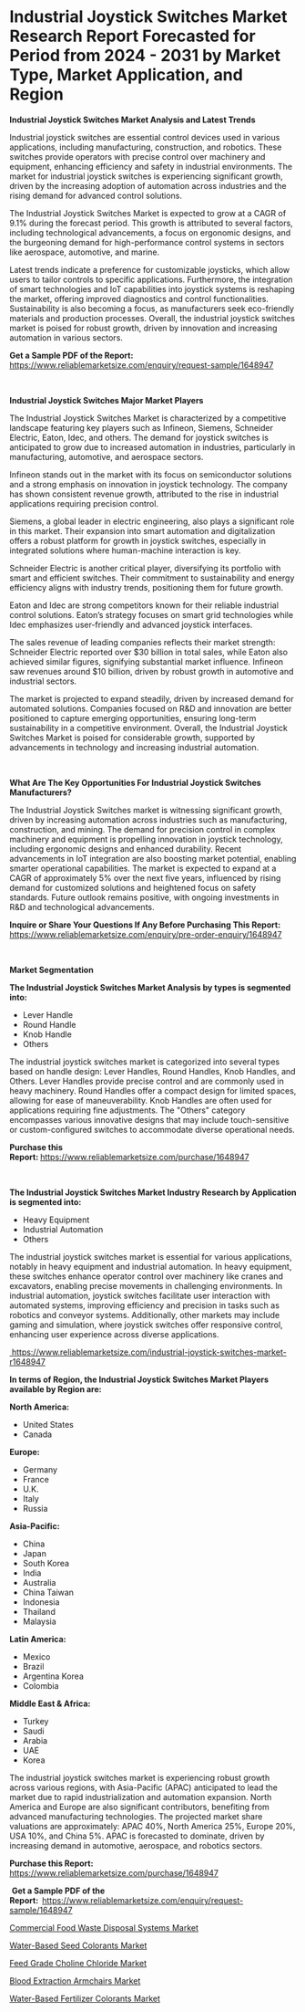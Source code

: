 <p><h1>Industrial Joystick Switches Market Research Report Forecasted for Period from 2024 -  2031 by Market Type, Market Application, and Region</h1></p><p><strong>Industrial Joystick Switches Market Analysis and Latest Trends</strong></p>
<p><p>Industrial joystick switches are essential control devices used in various applications, including manufacturing, construction, and robotics. These switches provide operators with precise control over machinery and equipment, enhancing efficiency and safety in industrial environments. The market for industrial joystick switches is experiencing significant growth, driven by the increasing adoption of automation across industries and the rising demand for advanced control solutions.</p><p>The Industrial Joystick Switches Market is expected to grow at a CAGR of 9.1% during the forecast period. This growth is attributed to several factors, including technological advancements, a focus on ergonomic designs, and the burgeoning demand for high-performance control systems in sectors like aerospace, automotive, and marine.</p><p>Latest trends indicate a preference for customizable joysticks, which allow users to tailor controls to specific applications. Furthermore, the integration of smart technologies and IoT capabilities into joystick systems is reshaping the market, offering improved diagnostics and control functionalities. Sustainability is also becoming a focus, as manufacturers seek eco-friendly materials and production processes. Overall, the industrial joystick switches market is poised for robust growth, driven by innovation and increasing automation in various sectors.</p></p>
<p><strong>Get a Sample PDF of the Report:&nbsp;</strong> <a href="https://www.reliablemarketsize.com/enquiry/request-sample/1648947?utm_campaign=1127&utm_medium=2&utm_source=Github&utm_content=ia&utm_term=15102024&utm_id=industrial-joystick-switches">https://www.reliablemarketsize.com/enquiry/request-sample/1648947</a></p>
<p>&nbsp;</p>
<p><strong>Industrial Joystick Switches Major Market Players</strong></p>
<p><p>The Industrial Joystick Switches Market is characterized by a competitive landscape featuring key players such as Infineon, Siemens, Schneider Electric, Eaton, Idec, and others. The demand for joystick switches is anticipated to grow due to increased automation in industries, particularly in manufacturing, automotive, and aerospace sectors.</p><p>Infineon stands out in the market with its focus on semiconductor solutions and a strong emphasis on innovation in joystick technology. The company has shown consistent revenue growth, attributed to the rise in industrial applications requiring precision control.</p><p>Siemens, a global leader in electric engineering, also plays a significant role in this market. Their expansion into smart automation and digitalization offers a robust platform for growth in joystick switches, especially in integrated solutions where human-machine interaction is key.</p><p>Schneider Electric is another critical player, diversifying its portfolio with smart and efficient switches. Their commitment to sustainability and energy efficiency aligns with industry trends, positioning them for future growth.</p><p>Eaton and Idec are strong competitors known for their reliable industrial control solutions. Eaton’s strategy focuses on smart grid technologies while Idec emphasizes user-friendly and advanced joystick interfaces.</p><p>The sales revenue of leading companies reflects their market strength: Schneider Electric reported over $30 billion in total sales, while Eaton also achieved similar figures, signifying substantial market influence. Infineon saw revenues around $10 billion, driven by robust growth in automotive and industrial sectors.</p><p>The market is projected to expand steadily, driven by increased demand for automated solutions. Companies focused on R&D and innovation are better positioned to capture emerging opportunities, ensuring long-term sustainability in a competitive environment. Overall, the Industrial Joystick Switches Market is poised for considerable growth, supported by advancements in technology and increasing industrial automation.</p></p>
<p>&nbsp;</p>
<p><strong>What Are The Key Opportunities For Industrial Joystick Switches Manufacturers?</strong></p>
<p><p>The Industrial Joystick Switches market is witnessing significant growth, driven by increasing automation across industries such as manufacturing, construction, and mining. The demand for precision control in complex machinery and equipment is propelling innovation in joystick technology, including ergonomic designs and enhanced durability. Recent advancements in IoT integration are also boosting market potential, enabling smarter operational capabilities. The market is expected to expand at a CAGR of approximately 5% over the next five years, influenced by rising demand for customized solutions and heightened focus on safety standards. Future outlook remains positive, with ongoing investments in R&D and technological advancements.</p></p>
<p><strong>Inquire or Share Your Questions If Any Before Purchasing This Report:</strong> <a href="https://www.reliablemarketsize.com/enquiry/pre-order-enquiry/1648947?utm_campaign=1127&utm_medium=2&utm_source=Github&utm_content=ia&utm_term=15102024&utm_id=industrial-joystick-switches">https://www.reliablemarketsize.com/enquiry/pre-order-enquiry/1648947</a></p>
<p>&nbsp;</p>
<p><strong>Market Segmentation</strong></p>
<p><strong>The Industrial Joystick Switches Market Analysis by types is segmented into:</strong></p>
<p><ul><li>Lever Handle</li><li>Round Handle</li><li>Knob Handle</li><li>Others</li></ul></p>
<p><p>The industrial joystick switches market is categorized into several types based on handle design: Lever Handles, Round Handles, Knob Handles, and Others. Lever Handles provide precise control and are commonly used in heavy machinery. Round Handles offer a compact design for limited spaces, allowing for ease of maneuverability. Knob Handles are often used for applications requiring fine adjustments. The "Others" category encompasses various innovative designs that may include touch-sensitive or custom-configured switches to accommodate diverse operational needs.</p></p>
<p><strong>Purchase this Report:&nbsp;</strong><a href="https://www.reliablemarketsize.com/purchase/1648947?utm_campaign=1127&utm_medium=2&utm_source=Github&utm_content=ia&utm_term=15102024&utm_id=industrial-joystick-switches">https://www.reliablemarketsize.com/purchase/1648947</a></p>
<p>&nbsp;</p>
<p><strong>The Industrial Joystick Switches Market Industry Research by Application is segmented into:</strong></p>
<p><ul><li>Heavy Equipment</li><li>Industrial Automation</li><li>Others</li></ul></p>
<p><p>The industrial joystick switches market is essential for various applications, notably in heavy equipment and industrial automation. In heavy equipment, these switches enhance operator control over machinery like cranes and excavators, enabling precise movements in challenging environments. In industrial automation, joystick switches facilitate user interaction with automated systems, improving efficiency and precision in tasks such as robotics and conveyor systems. Additionally, other markets may include gaming and simulation, where joystick switches offer responsive control, enhancing user experience across diverse applications.</p></p>
<p><a href="https://www.reliablemarketsize.com/industrial-joystick-switches-market-r1648947?utm_campaign=1127&utm_medium=2&utm_source=Github&utm_content=ia&utm_term=15102024&utm_id=industrial-joystick-switches">&nbsp;https://www.reliablemarketsize.com/industrial-joystick-switches-market-r1648947</a></p>
<p><strong>In terms of Region, the Industrial Joystick Switches Market Players available by Region are:</strong></p>
<p>
    <p> <strong> North America: </strong>
        <ul>
            <li>United States</li>
            <li>Canada</li>
        </ul>
        </p> 
    <p> <strong> Europe: </strong>
        <ul>
            <li>Germany</li>
            <li>France</li>
            <li>U.K.</li>
            <li>Italy</li>
            <li>Russia</li>
        </ul>
        </p> 
    <p> <strong> Asia-Pacific: </strong>
        <ul>
            <li>China</li>
            <li>Japan</li>
            <li>South Korea</li>
            <li>India</li>
            <li>Australia</li>
            <li>China Taiwan</li>
            <li>Indonesia</li>
            <li>Thailand</li>
            <li>Malaysia</li>
        </ul>
        </p> 
    <p> <strong> Latin America: </strong>
        <ul>
            <li>Mexico</li>
            <li>Brazil</li>
            <li>Argentina Korea</li>
            <li>Colombia</li>
        </ul>
        </p> 
    <p> <strong> Middle East & Africa: </strong>
        <ul>
            <li>Turkey</li>
            <li>Saudi</li>
            <li>Arabia</li>
            <li>UAE</li>
            <li>Korea</li>
        </ul>
    </p>
    </p>
<p><p>The industrial joystick switches market is experiencing robust growth across various regions, with Asia-Pacific (APAC) anticipated to lead the market due to rapid industrialization and automation expansion. North America and Europe are also significant contributors, benefiting from advanced manufacturing technologies. The projected market share valuations are approximately: APAC 40%, North America 25%, Europe 20%, USA 10%, and China 5%. APAC is forecasted to dominate, driven by increasing demand in automotive, aerospace, and robotics sectors.</p></p>
<p><strong>Purchase this Report: </strong><a href="https://www.reliablemarketsize.com/purchase/1648947?utm_campaign=1127&utm_medium=2&utm_source=Github&utm_content=ia&utm_term=15102024&utm_id=industrial-joystick-switches">https://www.reliablemarketsize.com/purchase/1648947</a></p>
<p>&nbsp;<strong>Get a Sample PDF of the Report:&nbsp;&nbsp;</strong><a href="https://www.reliablemarketsize.com/enquiry/request-sample/1648947?utm_campaign=1127&utm_medium=2&utm_source=Github&utm_content=ia&utm_term=15102024&utm_id=industrial-joystick-switches">https://www.reliablemarketsize.com/enquiry/request-sample/1648947</a></p>
<p><strong></strong></p>
<p><p><a href="https://github.com/danyelltzmol/Market-Research-Report-List-1/blob/main/commercial-food-waste-disposal-systems-market.md?utm_campaign=1127&utm_medium=2&utm_source=Github&utm_content=ia&utm_term=15102024&utm_id=industrial-joystick-switches">Commercial Food Waste Disposal Systems Market</a></p><p><a href="https://www.linkedin.com/pulse/water-based-seed-colorants-market-evolution-global-trends-ifgcf?utm_campaign=1127&utm_medium=2&utm_source=Github&utm_content=ia&utm_term=15102024&utm_id=industrial-joystick-switches">Water-Based Seed Colorants Market</a></p><p><a href="https://www.linkedin.com/pulse/regulatory-landscape-its-influence-global-feed-grade-choline-diute?trk=public_post_embed_feed-article-content&utm_campaign=1127&utm_medium=2&utm_source=Github&utm_content=ia&utm_term=15102024&utm_id=industrial-joystick-switches">Feed Grade Choline Chloride Market</a></p><p><a href="https://github.com/anidillnagatat/Market-Research-Report-List-1/blob/main/blood-extraction-armchairs-market.md?utm_campaign=1127&utm_medium=2&utm_source=Github&utm_content=ia&utm_term=15102024&utm_id=industrial-joystick-switches">Blood Extraction Armchairs Market</a></p><p><a href="https://www.linkedin.com/pulse/water-based-fertilizer-colorants-market-global-regional-analysis-7rxse?trk=public_post_embed_feed-article-content&utm_campaign=1127&utm_medium=2&utm_source=Github&utm_content=ia&utm_term=15102024&utm_id=industrial-joystick-switches">Water-Based Fertilizer Colorants Market</a></p></p>
